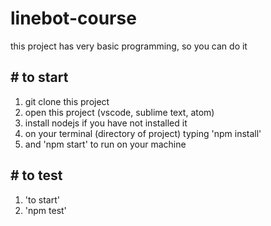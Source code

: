 # linebot-course
this project has very basic programming, so you can do it

## # to start
1. git clone this project
2. open this project (vscode, sublime text, atom)
3. install nodejs if you have not installed it
4. on your terminal (directory of project) typing 'npm install'
5. and 'npm start' to run on your machine

## # to test
1. 'to start'
2. 'npm test'
